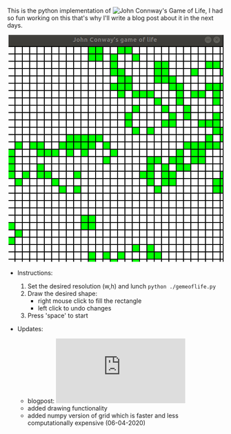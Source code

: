 This is the python implementation of ![John Connway's Game of Life](https://en.wikipedia.org/wiki/Conway%27s_Game_of_Life), I had so fun working on this that's why I'll write a blog post about it in the next days.
   <p align="center"> 
   <img src="https://github.com/Zowlex/Python-projects/blob/master/gameoflife/screenshots/gol2.png">
   </p> 
   
   - Instructions:
      1. Set the desired resolution (w,h) and lunch `python ./gemeoflife.py`
      2. Draw the desired shape: 
         - right mouse click to fill the rectangle
         - left click to undo changes
      3. Press 'space' to start  
   
   - Updates:
      - blogpost: ![link to blogpost](http://fareslassoued.ml/2020/03/21/gameoflife.html)
      - added drawing functionality
      - added numpy version of grid which is faster and less computationally expensive (06-04-2020)
